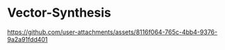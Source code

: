 # Vector-Synthesis

https://github.com/user-attachments/assets/8116f064-765c-4bb4-9376-9a2a91fdd401
